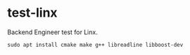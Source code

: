 # test-linx
Backend Engineer test for Linx.

`sudo apt install cmake make g++ libreadline libboost-dev`
